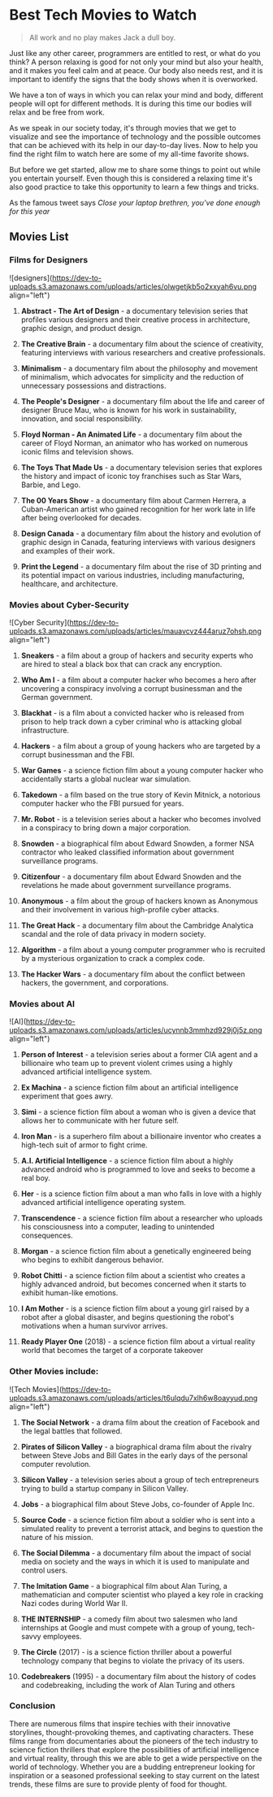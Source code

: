 # Best Tech Movies to Watch

> All work and no play makes Jack a dull boy.

Just like any other career, programmers are entitled to rest, or what do you think? A person relaxing is good for not only your mind but also your health, and it makes you feel calm and at peace. Our body also needs rest, and it is important to identify the signs that the body shows when it is overworked.

We have a ton of ways in which you can relax your mind and body, different people will opt for different methods. It is during this time our bodies will relax and be free from work.

As we speak in our society today, it's through movies that we get to visualize and see the importance of technology and the possible outcomes that can be achieved with its help in our day-to-day lives. Now to help you find the right film to watch here are some of my all-time favorite shows.

But before we get started, allow me to share some things to point out while you entertain yourself. Even though this is considered a relaxing time it's also good practice to take this opportunity to learn a few things and tricks.

As the famous tweet says *Close your laptop brethren, you've done enough for this year*

## Movies List

### Films for Designers

![designers](https://dev-to-uploads.s3.amazonaws.com/uploads/articles/olwgetjkb5o2xxyah6vu.png align="left")

1.  **Abstract - The Art of Design** - a documentary television series that profiles various designers and their creative process in architecture, graphic design, and product design.
    
2.  **The Creative Brain** - a documentary film about the science of creativity, featuring interviews with various researchers and creative professionals.
    
3.  **Minimalism** - a documentary film about the philosophy and movement of minimalism, which advocates for simplicity and the reduction of unnecessary possessions and distractions.
    
4.  **The People's Designer** - a documentary film about the life and career of designer Bruce Mau, who is known for his work in sustainability, innovation, and social responsibility.
    
5.  **Floyd Norman - An Animated Life** - a documentary film about the career of Floyd Norman, an animator who has worked on numerous iconic films and television shows.
    
6.  **The Toys That Made Us** - a documentary television series that explores the history and impact of iconic toy franchises such as Star Wars, Barbie, and Lego.
    
7.  **The 00 Years Show** - a documentary film about Carmen Herrera, a Cuban-American artist who gained recognition for her work late in life after being overlooked for decades.
    
8.  **Design Canada** - a documentary film about the history and evolution of graphic design in Canada, featuring interviews with various designers and examples of their work.
    
9.  **Print the Legend** - a documentary film about the rise of 3D printing and its potential impact on various industries, including manufacturing, healthcare, and architecture.
    

### Movies about Cyber-Security

![Cyber Security](https://dev-to-uploads.s3.amazonaws.com/uploads/articles/mauavcvz444aruz7ohsh.png align="left")

1.  **Sneakers** - a film about a group of hackers and security experts who are hired to steal a black box that can crack any encryption.
    
2.  **Who Am I** - a film about a computer hacker who becomes a hero after uncovering a conspiracy involving a corrupt businessman and the German government.
    
3.  **Blackhat** - is a film about a convicted hacker who is released from prison to help track down a cyber criminal who is attacking global infrastructure.
    
4.  **Hackers** - a film about a group of young hackers who are targeted by a corrupt businessman and the FBI.
    
5.  **War Games** - a science fiction film about a young computer hacker who accidentally starts a global nuclear war simulation.
    
6.  **Takedown** - a film based on the true story of Kevin Mitnick, a notorious computer hacker who the FBI pursued for years.
    
7.  **Mr. Robot** - is a television series about a hacker who becomes involved in a conspiracy to bring down a major corporation.
    
8.  **Snowden** - a biographical film about Edward Snowden, a former NSA contractor who leaked classified information about government surveillance programs.
    
9.  **Citizenfour** - a documentary film about Edward Snowden and the revelations he made about government surveillance programs.
    
10.  **Anonymous** - a film about the group of hackers known as Anonymous and their involvement in various high-profile cyber attacks.
    
11.  **The Great Hack** - a documentary film about the Cambridge Analytica scandal and the role of data privacy in modern society.
    
12.  **Algorithm** - a film about a young computer programmer who is recruited by a mysterious organization to crack a complex code.
    
13.  **The Hacker Wars** - a documentary film about the conflict between hackers, the government, and corporations.
    

### Movies about AI

![AI](https://dev-to-uploads.s3.amazonaws.com/uploads/articles/ucynnb3mmhzd929j0j5z.png align="left")

1.  **Person of Interest** - a television series about a former CIA agent and a billionaire who team up to prevent violent crimes using a highly advanced artificial intelligence system.
    
2.  **Ex Machina** - a science fiction film about an artificial intelligence experiment that goes awry.
    
3.  **Simi** - a science fiction film about a woman who is given a device that allows her to communicate with her future self.
    
4.  **Iron Man** - is a superhero film about a billionaire inventor who creates a high-tech suit of armor to fight crime.
    
5.  **A.I. Artificial Intelligence** - a science fiction film about a highly advanced android who is programmed to love and seeks to become a real boy.
    
6.  **Her** - is a science fiction film about a man who falls in love with a highly advanced artificial intelligence operating system.
    
7.  **Transcendence** - a science fiction film about a researcher who uploads his consciousness into a computer, leading to unintended consequences.
    
8.  **Morgan** - a science fiction film about a genetically engineered being who begins to exhibit dangerous behavior.
    
9.  **Robot Chitti** - a science fiction film about a scientist who creates a highly advanced android, but becomes concerned when it starts to exhibit human-like emotions.
    
10.  **I Am Mother** - is a science fiction film about a young girl raised by a robot after a global disaster, and begins questioning the robot's motivations when a human survivor arrives.
    
11.  **Ready Player One** (2018) - a science fiction film about a virtual reality world that becomes the target of a corporate takeover
    

### Other Movies include:

![Tech Movies](https://dev-to-uploads.s3.amazonaws.com/uploads/articles/t6ulqdu7xlh6w8oayyud.png align="left")

1.  **The Social Network** - a drama film about the creation of Facebook and the legal battles that followed.
    
2.  **Pirates of Silicon Valley** - a biographical drama film about the rivalry between Steve Jobs and Bill Gates in the early days of the personal computer revolution.
    
3.  **Silicon Valley** - a television series about a group of tech entrepreneurs trying to build a startup company in Silicon Valley.
    
4.  **Jobs** - a biographical film about Steve Jobs, co-founder of Apple Inc.
    
5.  **Source Code** - a science fiction film about a soldier who is sent into a simulated reality to prevent a terrorist attack, and begins to question the nature of his mission.
    
6.  **The Social Dilemma** - a documentary film about the impact of social media on society and the ways in which it is used to manipulate and control users.
    
7.  **The Imitation Game** - a biographical film about Alan Turing, a mathematician and computer scientist who played a key role in cracking Nazi codes during World War II.
    
8.  **THE INTERNSHIP** - a comedy film about two salesmen who land internships at Google and must compete with a group of young, tech-savvy employees.
    
9.  **The Circle** (2017) - is a science fiction thriller about a powerful technology company that begins to violate the privacy of its users.
    
10.  **Codebreakers** (1995) - a documentary film about the history of codes and codebreaking, including the work of Alan Turing and others
    

### Conclusion

There are numerous films that inspire techies with their innovative storylines, thought-provoking themes, and captivating characters. These films range from documentaries about the pioneers of the tech industry to science fiction thrillers that explore the possibilities of artificial intelligence and virtual reality, through this we are able to get a wide perspective on the world of technology. Whether you are a budding entrepreneur looking for inspiration or a seasoned professional seeking to stay current on the latest trends, these films are sure to provide plenty of food for thought.